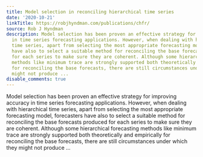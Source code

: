 ```yaml
---
title: Model selection in reconciling hierarchical time series
date: '2020-10-21'
linkTitle: https://robjhyndman.com/publications/chfr/
source: Rob J Hyndman
description: Model selection has been proven an effective strategy for improving accuracy
  in time series forecasting applications. However, when dealing with hierarchical
  time series, apart from selecting the most appropriate forecasting model, forecasters
  have also to select a suitable method for reconciling the base forecasts produced
  for each series to make sure they are coherent. Although some hierarchical forecasting
  methods like minimum trace are strongly supported both theoretically and empirically
  for reconciling the base forecasts, there are still circumstances under which they
  might not produce ...
disable_comments: true
---
```

Model selection has been proven an effective strategy for improving accuracy in time series forecasting applications. However, when dealing with hierarchical time series, apart from selecting the most appropriate forecasting model, forecasters have also to select a suitable method for reconciling the base forecasts produced for each series to make sure they are coherent. Although some hierarchical forecasting methods like minimum trace are strongly supported both theoretically and empirically for reconciling the base forecasts, there are still circumstances under which they might not produce ...